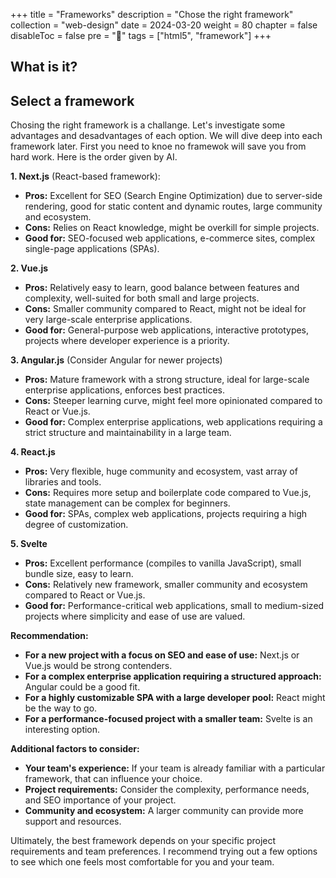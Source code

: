 +++
title = "Frameworks"
description = "Chose the right framework"
collection = "web-design"
date =  2024-03-20
weight = 80
chapter = false
disableToc = false
pre = "<b>📜</b>"
tags = ["html5", "framework"]
+++
## What is it?




## Select a framework

Chosing the right framework is a challange. Let's investigate some advantages and desadvantages of each option. We will dive deep into each framework later. First you need to knoe no framewok will save you from hard work. Here is the order given by AI.

**1. Next.js** (React-based framework):

- **Pros:** Excellent for SEO (Search Engine Optimization) due to server-side rendering, good for static content and dynamic routes, large community and ecosystem.
- **Cons:** Relies on React knowledge, might be overkill for simple projects.
- **Good for:** SEO-focused web applications, e-commerce sites, complex single-page applications (SPAs).

**2. Vue.js**

- **Pros:** Relatively easy to learn, good balance between features and complexity, well-suited for both small and large projects.
- **Cons:** Smaller community compared to React, might not be ideal for very large-scale enterprise applications.
- **Good for:** General-purpose web applications, interactive prototypes, projects where developer experience is a priority.

**3. Angular.js** (Consider Angular for newer projects)

- **Pros:** Mature framework with a strong structure, ideal for large-scale enterprise applications, enforces best practices.
- **Cons:** Steeper learning curve, might feel more opinionated compared to React or Vue.js.
- **Good for:** Complex enterprise applications, web applications requiring a strict structure and maintainability in a large team.

**4. React.js**

- **Pros:** Very flexible, huge community and ecosystem, vast array of libraries and tools.
- **Cons:** Requires more setup and boilerplate code compared to Vue.js, state management can be complex for beginners.
- **Good for:** SPAs, complex web applications, projects requiring a high degree of customization.

**5. Svelte**

- **Pros:** Excellent performance (compiles to vanilla JavaScript), small bundle size, easy to learn.
- **Cons:** Relatively new framework, smaller community and ecosystem compared to React or Vue.js.
- **Good for:** Performance-critical web applications, small to medium-sized projects where simplicity and ease of use are valued.

**Recommendation:**

- **For a new project with a focus on SEO and ease of use:** Next.js or Vue.js would be strong contenders.
- **For a complex enterprise application requiring a structured approach:** Angular could be a good fit.
- **For a highly customizable SPA with a large developer pool:** React might be the way to go.
- **For a performance-focused project with a smaller team:** Svelte is an interesting option.

**Additional factors to consider:**

- **Your team's experience:** If your team is already familiar with a particular framework, that can influence your choice.
- **Project requirements:** Consider the complexity, performance needs, and SEO importance of your project.
- **Community and ecosystem:** A larger community can provide more support and resources.

Ultimately, the best framework depends on your specific project requirements and team preferences. I recommend trying out a few options to see which one feels most comfortable for you and your team.